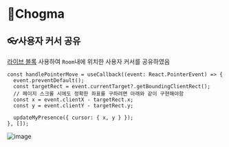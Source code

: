 # 🎨Chogma

## 👓사용자 커서 공유

[라이브 블록](https://liveblocks.io/docs/get-started) 사용하여 `Room`내에 위치한 사용자 커서를 공유하였음

```tsx
const handlePointerMove = useCallback((event: React.PointerEvent) => {
  event.preventDefault();
  const targetRect = event.currentTarget?.getBoundingClientRect();
  // 페이지 스크롤 시에도 정확한 좌표를 구하려면 아래와 같이 구현해야함
  const x = event.clientX - targetRect.x;
  const y = event.clientY - targetRect.y;

  updateMyPresence({ cursor: { x, y } });
}, []);
```

![image](https://github.com/kwb020312/Chogma/assets/46777310/a2fcf816-65e3-4042-87d3-045322d966d6)
